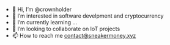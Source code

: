 - 👋 Hi, I’m @crownholder
- 👀 I’m interested in software develpment and cryptocurrency
- 🌱 I’m currently learning ...
- 💞️ I’m looking to collaborate on IoT projects 
- 📫 How to reach me contact@sneakermoney.xyz

<!---
crownholder/crownholder is a ✨ special ✨ repository because its `README.md` (this file) appears on your GitHub profile.
You can click the Preview link to take a look at your changes.
--->
